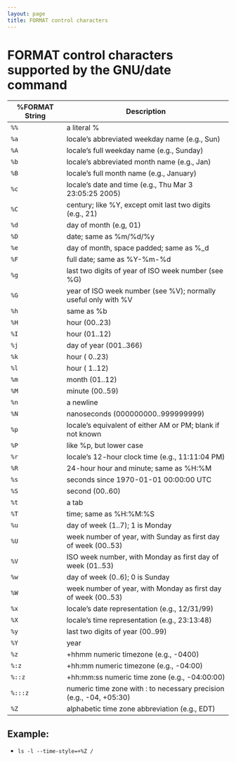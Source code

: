 ```yaml
---
layout: page
title: FORMAT control characters
---
```


# FORMAT control characters supported by the GNU/date command

| %FORMAT String | Description                                                         |
| -------------- | ------------------------------------------------------------------- |
| `%%   `        | a literal %                                                         |
| `%a   `        | locale’s abbreviated weekday name (e.g., Sun)                       |
| `%A   `        | locale’s full weekday name (e.g., Sunday)                           |
| `%b   `        | locale’s abbreviated month name (e.g., Jan)                         |
| `%B   `        | locale’s full month name (e.g., January)                            |
| `%c   `        | locale’s date and time (e.g., Thu Mar 3 23:05:25 2005)              |
| `%C   `        | century; like %Y, except omit last two digits (e.g., 21)            |
| `%d   `        | day of month (e.g, 01)                                              |
| `%D   `        | date; same as %m/%d/%y                                              |
| `%e   `        | day of month, space padded; same as %_d                             |
| `%F   `        | full date; same as %Y-%m-%d                                         |
| `%g   `        | last two digits of year of ISO week number (see %G)                 |
| `%G   `        | year of ISO week number (see %V); normally useful only with %V      |
| `%h   `        | same as %b                                                          |
| `%H   `        | hour (00..23)                                                       |
| `%I   `        | hour (01..12)                                                       |
| `%j   `        | day of year (001..366)                                              |
| `%k   `        | hour ( 0..23)                                                       |
| `%l   `        | hour ( 1..12)                                                       |
| `%m   `        | month (01..12)                                                      |
| `%M   `        | minute (00..59)                                                     |
| `%n   `        | a newline                                                           |
| `%N   `        | nanoseconds (000000000..999999999)                                  |
| `%p   `        | locale’s equivalent of either AM or PM; blank if not known          |
| `%P   `        | like %p, but lower case                                             |
| `%r   `        | locale’s 12-hour clock time (e.g., 11:11:04 PM)                     |
| `%R   `        | 24-hour hour and minute; same as %H:%M                              |
| `%s   `        | seconds since 1970-01-01 00:00:00 UTC                               |
| `%S   `        | second (00..60)                                                     |
| `%t   `        | a tab                                                               |
| `%T   `        | time; same as %H:%M:%S                                              |
| `%u   `        | day of week (1..7); 1 is Monday                                     |
| `%U   `        | week number of year, with Sunday as first day of week (00..53)      |
| `%V   `        | ISO week number, with Monday as first day of week (01..53)          |
| `%w   `        | day of week (0..6); 0 is Sunday                                     |
| `%W   `        | week number of year, with Monday as first day of week (00..53)      |
| `%x   `        | locale’s date representation (e.g., 12/31/99)                       |
| `%X   `        | locale’s time representation (e.g., 23:13:48)                       |
| `%y   `        | last two digits of year (00..99)                                    |
| `%Y   `        | year                                                                |
| `%z   `        | +hhmm numeric timezone (e.g., -0400)                                |
| `%:z  `        | +hh:mm numeric timezone (e.g., -04:00)                              |
| `%::z `        | +hh:mm:ss numeric time zone (e.g., -04:00:00)                       |
| `%:::z`        | numeric time zone with : to necessary precision (e.g., -04, +05:30) |
| `%Z   `        | alphabetic time zone abbreviation (e.g., EDT)                       |

## Example:
* `ls -l --time-style=+%Z /`